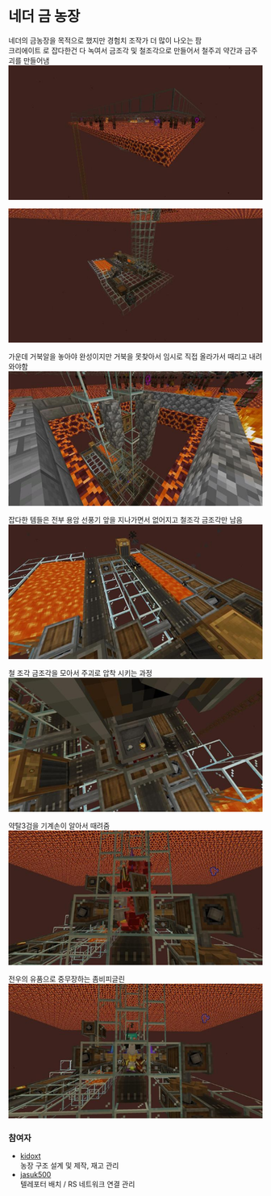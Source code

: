 # 네더 금 농장

네더의 금농장을 목적으로 했지만 경험치 조작가 더 많이 나오는 팜  
크리에이트 로 잡다한건 다 녹여서 금조각 및 철조각으로 만들어서 철주괴 약간과 금주괴를 만들어냄  
![apdls](../../asset/systems/nether_gold_farm/main.jpg)

![asdf](../../asset/systems/nether_gold_farm/main2.jpg)




가운데 거북알을 놓아야 완성이지만 거북을 못찾아서 임시로 직접 올라가서 때리고 내려와야함  
![asdf](../../asset/systems/nether_gold_farm/missing_egg.jpg)

잡다한 템들은 전부 용암 선풍기 앞을 지나가면서 없어지고 철조각 금조각만 남음
![sadf](../../asset/systems/nether_gold_farm/delete_items_lavafan.jpg)

철 조각 금조각을 모아서 주괴로 압착 시키는 과정  
![asdf](../../asset/systems/nether_gold_farm/ingot_making.jpg)

약탈3검을 기계손이 알아서 때려줌
![asdf](../../asset/systems/nether_gold_farm/rooting3_sword.jpg)

전우의 유품으로 중무장하는 좀비피글린
![asdf](../../asset/systems/nether_gold_farm/rearmed_piglin.jpg)

### 참여자
<!-- tag_source_open:link_list:member_contribute -->
- [kidoxt](../members/kidoxt.md)  
농장 구조 설계 및 제작, 재고 관리
- [jasuk500](../members/jasuk500.md)  
텔레포터 배치 / RS 네트워크 연결 관리
<!-- tag_close-->